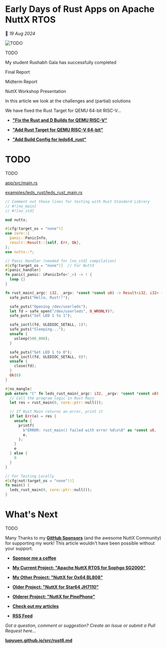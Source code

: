 # Early Days of Rust Apps on Apache NuttX RTOS

📝 _19 Aug 2024_

![TODO](https://lupyuen.github.io/images/rust6-title.jpg)

TODO

My student Rushabh Gala has successfully completed 

Final Report

Midterm Report

NuttX Workshop Presentation 

In this article we look at the challenges and (partial) solutions 

We have fixed the Rust Target for QEMU 64-bit RISC-V...

- [__"Fix the Rust and D Builds for QEMU RISC-V"__](https://github.com/apache/nuttx/pull/12854)

- [__"Add Rust Target for QEMU RISC-V 64-bit"__](https://github.com/apache/nuttx/pull/12858)

- [__"Add Build Config for leds64_rust"__](https://github.com/apache/nuttx/pull/12862)

# TODO

TODO

[app/src/main.rs](https://github.com/lupyuen/nuttx-rust-app/blob/main/app/src/main.rs)

[examples/leds_rust/leds_rust_main.rs](https://github.com/apache/nuttx-apps/blob/master/examples/leds_rust/leds_rust_main.rs)

```rust
// Comment out these lines for testing with Rust Standard Library 
// #![no_main]
// #![no_std]

mod nuttx;

#[cfg(target_os = "none")]
use core::{
  panic::PanicInfo,
  result::Result::{self, Err, Ok},
};
use nuttx::*;

// Panic Handler (needed for [no_std] compilation)
#[cfg(target_os = "none")]  // For NuttX
#[panic_handler]
fn panic(_panic: &PanicInfo<'_>) -> ! {
  loop {}
}

fn rust_main(_argc: i32, _argv: *const *const u8) -> Result<i32, i32> {
  safe_puts("Hello, Rust!!");

  safe_puts("Opening /dev/userleds");
  let fd = safe_open("/dev/userleds", O_WRONLY)?;
  safe_puts("Set LED 1 to 1");

  safe_ioctl(fd, ULEDIOC_SETALL, 1)?;
  safe_puts("Sleeping...");
  unsafe {
    usleep(500_000);
  }

  safe_puts("Set LED 1 to 0");
  safe_ioctl(fd, ULEDIOC_SETALL, 0)?;
  unsafe {
    close(fd);
  }
  Ok(0)
}

#[no_mangle]
pub extern "C" fn leds_rust_main(_argc: i32, _argv: *const *const u8) -> i32 {
  // Call the program logic in Rust Main
  let res = rust_main(0, core::ptr::null());

  // If Rust Main returns an error, print it
  if let Err(e) = res {
    unsafe {
      printf(
        b"ERROR: rust_main() failed with error %d\n\0" as *const u8,
        e,
      );
    }
    e
  } else {
    0
  }
}

// For Testing Locally
#[cfg(not(target_os = "none"))]
fn main() {
  leds_rust_main(0, core::ptr::null());
}
```

# What's Next

TODO

Many Thanks to my [__GitHub Sponsors__](https://github.com/sponsors/lupyuen) (and the awesome NuttX Community) for supporting my work! This article wouldn't have been possible without your support.

-   [__Sponsor me a coffee__](https://github.com/sponsors/lupyuen)

-   [__My Current Project: "Apache NuttX RTOS for Sophgo SG2000"__](https://github.com/lupyuen/nuttx-sg2000)

-   [__My Other Project: "NuttX for Ox64 BL808"__](https://github.com/lupyuen/nuttx-ox64)

-   [__Older Project: "NuttX for Star64 JH7110"__](https://github.com/lupyuen/nuttx-star64)

-   [__Olderer Project: "NuttX for PinePhone"__](https://github.com/lupyuen/pinephone-nuttx)

-   [__Check out my articles__](https://lupyuen.github.io)

-   [__RSS Feed__](https://lupyuen.github.io/rss.xml)

_Got a question, comment or suggestion? Create an Issue or submit a Pull Request here..._

[__lupyuen.github.io/src/rust6.md__](https://github.com/lupyuen/lupyuen.github.io/blob/master/src/rust6.md)
